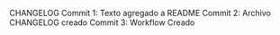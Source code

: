 CHANGELOG
Commit 1: Texto agregado a README
Commit 2: Archivo CHANGELOG creado
Commit 3: Workflow Creado
